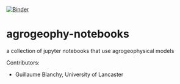 [![Binder](https://mybinder.org/badge_logo.svg)](https://mybinder.org/v2/gh/BenjMy/agrogeophy-notebooks.git/master)

# agrogeophy-notebooks
a collection of jupyter notebooks that use agrogeophysical models

Contributors:

- Guillaume Blanchy, University of Lancaster

